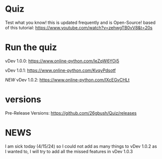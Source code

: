 # Quiz
Test what you know! this is updated frequently and is Open-Source! based of this tutorial: https://www.youtube.com/watch?v=zehwgTB0vV8&t=20s
# Run the quiz
vDev 1.0.0: https://www.online-python.com/leZqW6YOj5

vDev 1.0.1: https://www.online-python.com/KvqyPdsotf

*NEW* vDev 1.0.2: https://www.online-python.com/lXcEGvCHLt
# versions
Pre-Release Versions: https://github.com/26gbush/Quiz/releases
# NEWS
I am sick today (4/15/24) so I could not add as many things to vDev 1.0.2 as I wanted to, I will try to add all the missed features in vDev 1.0.3
